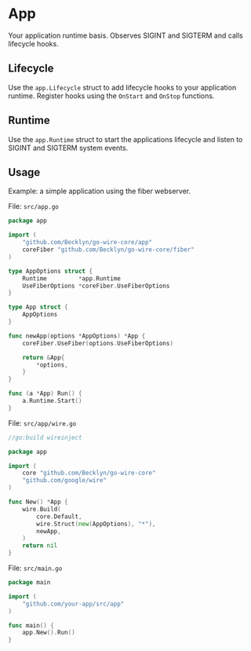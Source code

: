# App

Your application runtime basis. Observes SIGINT and SIGTERM and calls lifecycle hooks.

## Lifecycle

Use the `app.Lifecycle` struct to add lifecycle hooks to your application runtime.
Register hooks using the `OnStart` and `OnStop` functions.

## Runtime

Use the `app.Runtime` struct to start the applications lifecycle and listen to SIGINT and SIGTERM system events.

## Usage

Example: a simple application using the fiber webserver.

File: `src/app.go`

```go
package app

import (
	"github.com/Becklyn/go-wire-core/app"
	coreFiber "github.com/Becklyn/go-wire-core/fiber"
)

type AppOptions struct {
	Runtime         *app.Runtime
	UseFiberOptions *coreFiber.UseFiberOptions
}

type App struct {
	AppOptions
}

func newApp(options *AppOptions) *App {
	coreFiber.UseFiber(options.UseFiberOptions)

	return &App{
		*options,
	}
}

func (a *App) Run() {
	a.Runtime.Start()
}
```

File: `src/app/wire.go`

```go
//go:build wireinject

package app

import (
	core "github.com/Becklyn/go-wire-core"
	"github.com/google/wire"
)

func New() *App {
	wire.Build(
		core.Default,
		wire.Struct(new(AppOptions), "*"),
		newApp,
	)
	return nil
}

```

File: `src/main.go`

```go
package main

import (
	"github.com/your-app/src/app"
)

func main() {
	app.New().Run()
}
```
